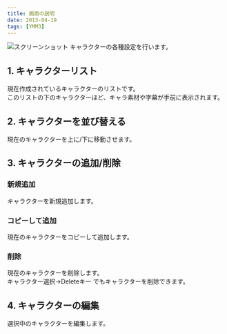 ```yaml
---
title: 画面の説明
date: 2013-04-19
tags: [YMM3]
---
```

![スクリーンショット](h2013419141549858-1.jpg)
キャラクターの各種設定を行います。

## 1. キャラクターリスト
現在作成されているキャラクターのリストです。  
このリストの下のキャラクターほど、キャラ素材や字幕が手前に表示されます。

## 2. キャラクターを並び替える
現在のキャラクターを上に/下に移動させます。

## 3. キャラクターの追加/削除
### 新規追加
キャラクターを新規追加します。
### コピーして追加
現在のキャラクターをコピーして追加します。
### 削除
現在のキャラクターを削除します。  
キャラクター選択→Deleteキー でもキャラクターを削除できます。

## 4. キャラクターの編集
選択中のキャラクターを編集します。